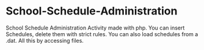 # School-Schedule-Administration
School Schedule Administration Activity made with php. You can insert Schedules, delete them with strict rules. You can also load schedules from a .dat. All this by accessing files.
